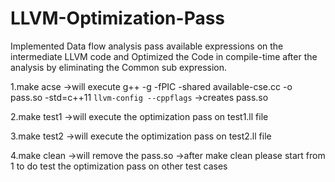 # LLVM-Optimization-Pass
Implemented Data flow analysis pass available expressions on the intermediate LLVM code and Optimized the Code in compile-time after the analysis by eliminating the Common sub expression.

1.make acse
->will execute g++ -g -fPIC -shared available-cse.cc -o pass.so -std=c++11 `llvm-config --cppflags` 
->creates pass.so

2.make test1
->will execute the optimization pass on test1.ll file

3.make test2
->will execute the optimization pass on test2.ll file

4.make clean
->will remove the pass.so
->after make clean please start from 1 to do test the optimization pass on other test cases
